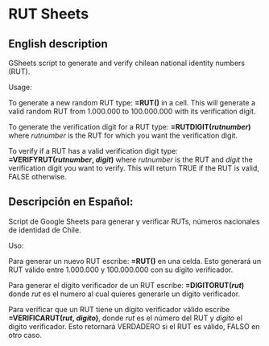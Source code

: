 # RUT Sheets

## English description
GSheets script to generate and verify chilean national identity numbers (RUT).

Usage:

To generate a new random RUT type: **=RUT()** in a cell. This will generate a valid random RUT 
from 1.000.000 to 100.000.000 with its verification digit.


To generate the verification digit for a RUT type: **=RUTDIGIT(*rutnumber*)** where *rutnumber*
is the RUT for which you want the verification digit.

To verify if a RUT has a valid verification digit type: **=VERIFYRUT(*rutnumber*, *digit*)** 
where *rutnumber* is the RUT and *digit* the verification digit you want to verify. 
This will return TRUE if the RUT is valid, FALSE otherwise.

## Descripción en Español:
Script de Google Sheets para generar y verificar RUTs, números nacionales de identidad de Chile.

Uso:

Para generar un nuevo RUT escribe: **=RUT()** en una celda. Esto generará un RUT válido entre 
1.000.000 y 100.000.000 con su dígito verificador.


Para generar el dígito verificador de un RUT escribe: **=DIGITORUT(*rut*)** donde *rut* es el
numero al cual quieres generarle un dígito verificador.

Para verificar que un RUT tiene un dígito verificador válido escribe 
**=VERIFICARUT(*rut*, *digito*)**,  donde *rut* es el número del RUT y *digito* el digito 
verificador. 
Esto retornará VERDADERO si el RUT es válido, FALSO en otro caso.

